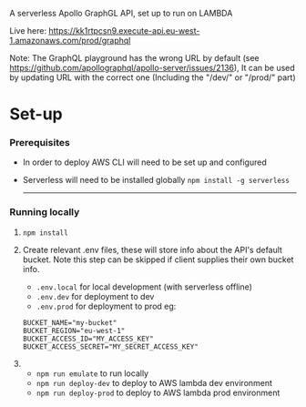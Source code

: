 A serverless Apollo GraphGL API, set up to run on LAMBDA

Live here: https://kk1rtpcsn9.execute-api.eu-west-1.amazonaws.com/prod/graphql

Note: The GraphQL playground has the wrong URL by default (see https://github.com/apollographql/apollo-server/issues/2136), It can be used by updating URL with the correct one (Including the "/dev/" or "/prod/" part)

# Set-up

### Prerequisites

- In order to deploy AWS CLI will need to be set up and configured
- Serverless will need to be installed globally `npm install -g serverless`

  ***

### Running locally

1. `npm install`
2. Create relevant .env files, these will store info about the API's default bucket. Note this step can be skipped if client supplies their own bucket info.

   - `.env.local` for local development (with serverless offline)
   - `.env.dev` for deployment to dev
   - `.env.prod` for deployment to prod
     eg:

   ```
   BUCKET_NAME="my-bucket"
   BUCKET_REGION="eu-west-1"
   BUCKET_ACCESS_ID="MY_ACCESS_KEY"
   BUCKET_ACCESS_SECRET="MY_SECRET_ACCESS_KEY"
   ```

3. - `npm run emulate` to run locally
   - `npm run deploy-dev` to deploy to AWS lambda dev environment
   - `npm run deploy-prod` to deploy to AWS lambda prod environment
